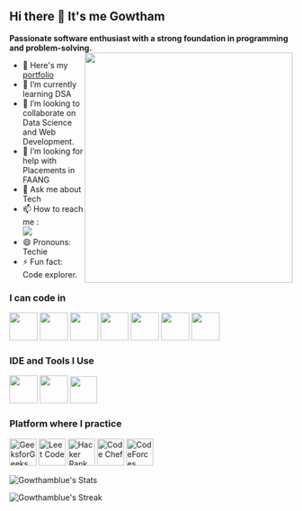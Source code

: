 ##  Hi there 👋 It's me Gowtham

 **Passionate software enthusiast with a strong foundation in programming and problem-solving.**
<img align="right" width="370" height="410" src="https://media1.giphy.com/media/v1.Y2lkPTc5MGI3NjExODdoMG9xY2UxaWFjMXIxc2JvaHN1ODB1OGRpbW83YmJ6OHU4bHRqciZlcD12MV9pbnRlcm5hbF9naWZfYnlfaWQmY3Q9Zw/JD4EU7oRyzbXjRyDAQ/giphy.webp">
- 🔭 Here's my [portfolio](https://gowthambluewebresume.my.canva.site/)                                                 
- 🌱 I’m currently learning DSA
- 👯 I’m looking to collaborate on Data Science and Web Development.
- 🤔 I’m looking for help with Placements in FAANG
- 💬 Ask me about Tech
- 📫 How to reach me : 
<br /> [<img src="https://img.shields.io/badge/LinkedIn-0077B5?style=for-the-badge&logo=linkedin&logoColor=white" />](https://www.linkedin.com/in/gowtham-s-193b37255/)
- 😄 Pronouns: Techie
- ⚡ Fun fact: Code explorer.


### I can code in
 <img height="50" width="50" src="https://upload.wikimedia.org/wikipedia/commons/thumb/1/18/ISO_C%2B%2B_Logo.svg/683px-ISO_C%2B%2B_Logo.svg.png" /> <img height="50" width="50" src="https://cdn-icons-png.flaticon.com/128/226/226777.png" />  <img height="50" width="50" src="https://upload.wikimedia.org/wikipedia/commons/thumb/c/c3/Python-logo-notext.svg/1200px-Python-logo-notext.svg.png" /> <img height="50" width="50" src="https://img.icons8.com/color/48/000000/html-5.png" /> <img height="50" width="50" src="https://img.icons8.com/color/48/000000/css3.png" /> 
<img height="50" width="50" src="https://img.icons8.com/color/48/000000/javascript.png"/> <img height="50" width="50" src="https://img.icons8.com/color/48/000000/mysql-logo.png"/>
### IDE and Tools I Use
<img height="50" width="50" src="https://static-00.iconduck.com/assets.00/visual-studio-code-icon-256x255-hciehfs3.png"/>  <img height="50" width="50" src="https://upload.wikimedia.org/wikipedia/commons/thumb/3/3f/Git_icon.svg/2048px-Git_icon.svg.png"/> <img width="48" height="48" src="https://upload.wikimedia.org/wikipedia/commons/thumb/c/cf/New_Power_BI_Logo.svg/1200px-New_Power_BI_Logo.svg.png"/> 
### Platform where I practice
<img width="48" height="48" src="https://img.icons8.com/?size=100&id=AbQBhN9v62Ob&format=png&color=000000" alt="GeeksforGeeks"/> <img width="48" height="48" src="https://cdn.iconscout.com/icon/free/png-256/free-leetcode-logo-icon-download-in-svg-png-gif-file-formats--technology-social-media-company-vol-1-pack-logos-icons-3030025.png" alt="Leet Code"/> <img width="48" height="48" src="https://cdn.iconscout.com/icon/free/png-512/free-hackerrank-logo-icon-download-in-svg-png-gif-file-formats--technology-social-media-company-vol-3-pack-logos-icons-3030100.png?f=webp&w=256" alt="Hacker Rank"/> <img width="48" height="48" src="https://img.icons8.com/?size=100&id=vAtJFm3hwtQw&format=png&color=000000" alt="Code Chef"/>  <img width="48" height="48" src="https://cdn.iconscout.com/icon/free/png-256/free-code-forces-logo-icon-download-in-svg-png-gif-file-formats--technology-social-media-vol-2-pack-logos-icons-2944796.png?f=webp&w=256" alt="CodeForces"/>



![Gowthamblue's Stats](https://github-readme-stats.vercel.app/api?username=Gowthamblue&theme=react&show_icons=true&hide_border=true&count_private=true)

![Gowthamblue's Streak](https://github-readme-streak-stats.herokuapp.com/?user=Gowthamblue&theme=react&hide_border=true)
